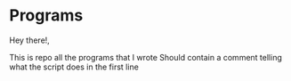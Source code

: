 # Programs
Hey there!,

This is repo all the programs that I wrote 
Should contain a comment telling what the script does in the first line 
